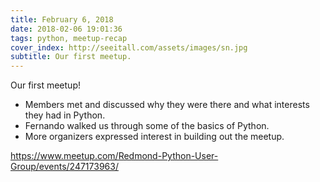 ```yaml
---
title: February 6, 2018
date: 2018-02-06 19:01:36
tags: python, meetup-recap
cover_index: http://seeitall.com/assets/images/sn.jpg
subtitle: Our first meetup.
---
```

Our first meetup! 

- Members met and discussed why they were there and what interests they had in Python.
- Fernando walked us through some of the basics of Python.
- More organizers expressed interest in building out the meetup.

https://www.meetup.com/Redmond-Python-User-Group/events/247173963/